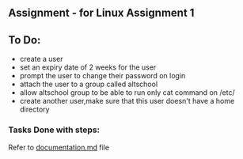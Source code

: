 
## Assignment - for Linux Assignment 1

## To Do: 
- create a user 
- set an expiry date of 2 weeks for the user
- prompt the user to change their password on login
- attach the user to a group called altschool
- allow altschool group to be able to run only cat command on /etc/
- create another user,make sure that this user doesn't have a home directory

### Tasks Done with steps:
 Refer to [documentation.md](/Cloud-SEM/blob/assignment/docs.md) file
 
